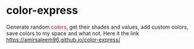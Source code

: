 # color-express
Generate random <span style = "color: crimson;">colors</span>, get their shades and values, add custom colors, save colors to my space and what not.
Here it the link https://amirsaleem96.github.io/color-express/
